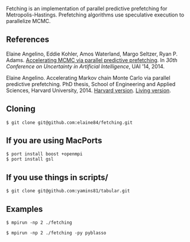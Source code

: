 Fetching is an implementation of parallel predictive prefetching for Metropolis-Hastings. Prefetching algorithms use speculative execution to parallelize MCMC.

References
----------

Elaine Angelino, Eddie Kohler, Amos Waterland, Margo Seltzer, Ryan P. Adams. [Accelerating MCMC via parallel predictive prefetching][1]. In *30th Conference on Uncertainty in Artificial Intelligence*, UAI ’14, 2014. 

Elaine Angelino. Accelerating Markov chain Monte Carlo via parallel predictive prefetching. PhD thesis, School of Engineering and Applied Sciences, Harvard University, 2014. [Harvard version][2]. [Living version][3].


[1]: http://auai.org/uai2014/proceedings/individuals/286.pdf
[2]: http://www.eecs.harvard.edu/~elaine/thesis-harvard.pdf
[3]: http://www.eecs.harvard.edu/~elaine/thesis-living.pdf


Cloning
-------

	$ git clone git@github.com:elaine84/fetching.git


If you are using MacPorts
-------------------------

	$ port install boost +openmpi
	$ port install gsl


If you use things in scripts/
-----------------------------

	$ git clone git@github.com:yamins81/tabular.git


Examples
--------

	$ mpirun -np 2 ./fetching

	$ mpirun -np 2 ./fetching -py pyblasso


